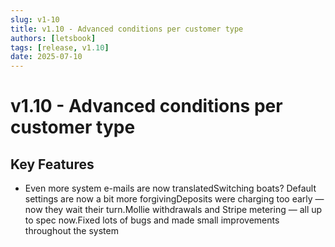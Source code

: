 ```yaml
---
slug: v1-10
title: v1.10 - Advanced conditions per customer type
authors: [letsbook]
tags: [release, v1.10]
date: 2025-07-10
---
```


# v1.10 - Advanced conditions per customer type

## Key Features

- Even more system e-mails are now translatedSwitching boats? Default settings are now a bit more forgivingDeposits were charging too early — now they wait their turn.Mollie withdrawals and Stripe metering — all up to spec now.Fixed lots of bugs and made small improvements throughout the system